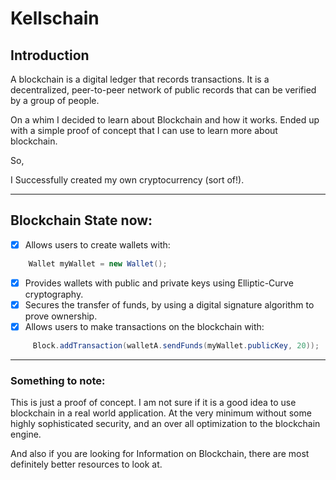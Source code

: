# Kellschain

## Introduction
A blockchain is a digital ledger that records transactions. It is a decentralized, peer-to-peer network of public 
records that can be verified by a group of people.

On a whim I decided to learn about Blockchain and
how it works.
Ended up with a simple proof of concept that I can use to learn more about blockchain.

So,<p>
I Successfully created my own cryptocurrency (sort of!).

---

## Blockchain State now:

- [x] Allows users to create wallets with:

```java
    Wallet myWallet = new Wallet();
```

- [x] Provides wallets with public and private keys using Elliptic-Curve cryptography.
- [x] Secures the transfer of funds, by using a digital signature algorithm to prove ownership. 
- [x] Allows users to make transactions on the blockchain with:

```java
     Block.addTransaction(walletA.sendFunds(myWallet.publicKey, 20));
```

---

### Something to note:
This is just a proof of concept. I am not sure if it is a good idea to use blockchain in a real world application.
At the very minimum without some highly sophisticated security, and an over all optimization to the blockchain engine.

And also if you are looking for Information on Blockchain, there are most definitely better resources to look at.